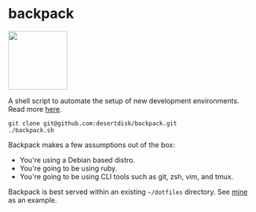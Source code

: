 # backpack
<img src="https://static.thenounproject.com/png/47008-200.png" width="120" />

A shell script to automate the setup of new development environments. Read more [here](https://medium.com/@fulstop/quick-and-painless-linux-development-1c576b479f6c).

``` shell
git clone git@github.com:desertdisk/backpack.git
./backpack.sh
```

Backpack makes a few assumptions out of the box:
- You're using a Debian based distro.
- You're going to be using ruby.
- You're going to be using CLI tools such as git, zsh, vim, and tmux.

Backpack is best served within an existing `~/dotfiles` directory. See [mine](https://github.com/fulstop/dotfiles) as an example.
